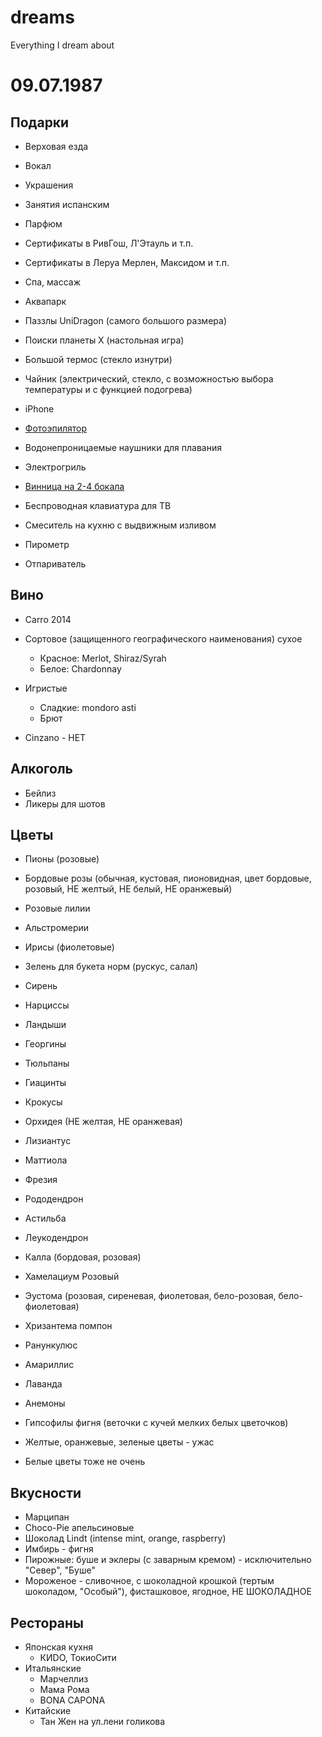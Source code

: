 # dreams
Everything I dream about

# 09.07.1987

## Подарки

* Верховая езда
* Вокал
* Украшения
* Занятия испанским
* Парфюм
* Сертификаты в РивГош, Л'Этауль и т.п.
* Сертификаты в Леруа Мерлен, Максидом и т.п.
* Спа, массаж
* Аквапарк
* Паззлы UniDragon (самого большого размера)
* Поиски планеты Х (настольная игра)
* Большой термос (стекло изнутри)
* Чайник (электрический, стекло, с возможностью выбора температуры и с функцией подогрева)
* iPhone
* [Фотоэпилятор](https://www.philips.ru/c-m-pe/hair-removal/lumea-ipl)
* Водонепроницаемые наушники для плавания
* Электрогриль
* [Винница на 2-4 бокала](https://www.instagram.com/creed.wood/)
* Беспроводная клавиатура для ТВ

* Смеситель на кухню с выдвижным изливом
* Пирометр
* Отпариватель

## Вино

* Carro 2014
* Сортовое (защищенного географического наименования) сухое
  * Красное: Merlot, Shiraz/Syrah
  * Белое: Chardonnay

* Игристые
  * Сладкие: mondoro asti
  * Брют

* Cinzano - НЕТ

## Алкоголь

* Бейлиз
* Ликеры для шотов

## Цветы

* Пионы (розовые)
* Бордовые розы (обычная, кустовая, пионовидная, цвет бордовые, розовый, НЕ желтый, НЕ белый, НЕ оранжевый)
* Розовые лилии
* Альстромерии
* Ирисы (фиолетовые)
* Зелень для букета норм (рускус, салал)
* Сирень
* Нарциссы
* Ландыши
* Георгины
* Тюльпаны
* Гиацинты
* Крокусы
* Орхидея (НЕ желтая, НЕ оранжевая)
* Лизиантус
* Маттиола
* Фрезия
* Рододендрон
* Астильба
* Леукодендрон
* Калла (бордовая, розовая)
* Хамелациум Розовый
* Эустома (розовая, сиреневая, фиолетовая, бело-розовая, бело-фиолетовая)
* Хризантема помпон
* Ранункулюс
* Амариллис
* Лаванда
* Анемоны

* Гипсофилы фигня (веточки с кучей мелких белых цветочков)
* Желтые, оранжевые, зеленые цветы - ужас
* Белые цветы тоже не очень


## Вкусности

* Марципан
* Choсo-Pie апельсиновые
* Шоколад Lindt (intense mint, orange, raspberry)
* Имбирь - фигня
* Пирожные: буше и эклеры (с заварным кремом) - исключительно "Север", "Буше"
* Мороженое - сливочное, с шоколадной крошкой (тертым шоколадом, "Особый"), фисташковое, ягодное, НЕ ШОКОЛАДНОЕ

## Рестораны

* Японская кухня
  * КИDO, ТокиоСити
* Итальянские
  * Марчеллиз
  * Мама Рома
  * BONA CAPONA
* Китайские
  * Тан Жен на ул.лени голикова
